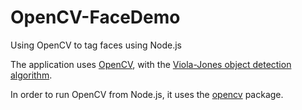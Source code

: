 # OpenCV-FaceDemo
Using OpenCV to tag faces using Node.js

The application uses [OpenCV](http://opencv.org/), with the [Viola-Jones object detection algorithm](https://en.wikipedia.org/wiki/Viola%E2%80%93Jones_object_detection_framework). 

In order to run OpenCV from Node.js, it uses the [opencv](https://www.npmjs.com/package/opencv) package.



